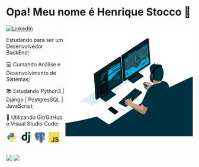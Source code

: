 # Opa! Meu nome é Henrique Stocco 👾

<img src = ".github\banner.gif" width = "344px" height = "300" align = "right">

<div id="badges">
  <a href = "https://www.linkedin.com/in/henrique-stocco-machado-a80255245">
    <img src="https://img.shields.io/badge/LinkedIn-blue?style=for-the-badge&logo=linkedin&logoColor=white" alt="LinkedIn"/>
  </a>
</div>

Estudando para ser um Desenvolvedor BackEnd;

💻 Cursando Análise e Desenvolvimento de Sistemas;

📚 Estudando Python3 | Django | PostgresSQL | JavaScript;

🧰 Utilizando Git/GitHub e Visual Studio Code;

<div>
  <img src="https://raw.githubusercontent.com/devicons/devicon/master/icons/python/python-original.svg" title="Python3"
  alt="Python" width="30" height="30"/>&nbsp;
  <img src="https://raw.githubusercontent.com/devicons/devicon/master/icons/django/django-plain.svg" title="Django"
  alt="Django" width="30" height="30"/>&nbsp;
  <img src="https://raw.githubusercontent.com/devicons/devicon/master/icons/postgresql/postgresql-original.svg"
  title="PostgresSQL" alt="Postgres" width="30" height="30"/>&nbsp;
  <img src="https://raw.githubusercontent.com/devicons/devicon/master/icons/javascript/javascript-original.svg" title="JavaScript" alt="JavaScript"
  width="30" height="30"/>&nbsp;
</div>

##

<div align = "left">
<img height = "180em" src="https://github-readme-stats.vercel.app/api/top-langs/?username=HenriqueStocco&show_icons=true&theme=tokyonight&count_private=true"/>
<img height = "180em" src="https://github-readme-stats.vercel.app/api?username=HenriqueStocco&show_icons=true&show_icons=true&theme=tokyonight&count_private=true" />
</div>
